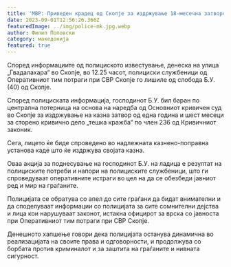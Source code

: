 ```yaml
---
title: 'МВР: Приведен крадец од Скопје за издржување 18-месечна затворска казна - 01 СЕПТЕМВРИ 2023'
date: 2023-09-01T12:56:26.366Z
featuredImage: ../img/police-mk.jpg.webp
author: Филип Поповски
category: македонија
featured: true
---
```

Според информациите од полициското известување, денеска на улица „Гвадалахара“ во Скопје, во 12.25 часот, полициски службеници од Оперативниот тим потраги при СВР Скопје го лишиле од слобода Б.У.(40) од Скопје. 

Според полициската информација, господинот Б.У. бил баран по централна потерница на основа на наредба од Основниот кривичен суд во Скопје за издржување на казна затвор од една година и шест месеци за сторено кривично дело „тешка кражба“ по член 236 од Кривичниот законик.

Сега, лицето ќе биде спроведено во надлежната казнено-поправна установа каде што ќе издржува својата казна.

Оваа акција за поднесување на господинот Б.У. на ладица е резултат на полициските потреби и напори на полициските службеници, што ги спроведуваат оперативните истраги во цел на да се обезбеди јавниот ред и мир на граѓаните.

Полицијата се обратува со апел до сите граѓани да бидат внимателни и да споделуваат информации со полицијата за сите сомнителни дејства и лица кои нарушуваат законот, истакна официрот за врска со јавноста при Оперативниот тим потраги при СВР Скопје.

Денешното хапшење говори дека полицијата останува динамична во реализацијата на своите права и одговорности, и продолжува со борбата против криминалот и за заштита на граѓаните и нивната сигурност.
